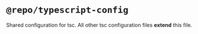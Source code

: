 # `@repo/typescript-config`

Shared configuration for tsc. All other tsc configuration files **extend** this file.
